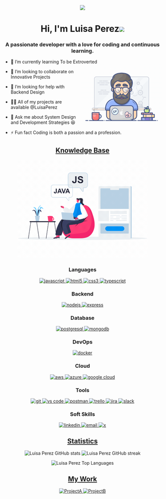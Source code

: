 <p align="center"> 
  <img style="width:8rem; height:auto" src="https://cdn.dribbble.com/users/1787323/screenshots/10091971/media/d43c019bfeff34be8816481e843ea8c1.png"/>
</p>

<h1 align="center">Hi, I'm Luisa Perez<img width="30px" src="https://raw.githubusercontent.com/iampavangandhi/iampavangandhi/master/gifs/Hi.gif"></h1>

<h3 font-size="20" align="center">A passionate developer with a love for coding and continuous learning.</h3>

- 🌱 I’m currently learning To be Extroverted <img align="right" style="width:16rem; height:auto" src="https://raw.githubusercontent.com/Elanza-48/Elanza-48/41a4790484e268102dfdab2b7c59d440d3ffafab/resources/img/geek.gif"/>

- 👯 I’m looking to collaborate on Innovative Projects

- 🤝 I’m looking for help with Backend Design

- 👨‍💻 All of my projects are available @LuisaPerez

- 💬 Ask me about System Design and Development Strategies 😆

- ⚡ Fun fact Coding is both a passion and a profession.

<h2 align="center"><u><b>Knowledge Base</b></u></h2> 

 <p align="center"> 
  <img style="width:26rem; height:auto" src="https://raw.githubusercontent.com/Elanza-48/Elanza-48/41a4790484e268102dfdab2b7c59d440d3ffafab/resources/img/coders-prog.gif"/> 
</p>

<h3 align="center">Languages</h3>
<p align="center">
  <a href="https://developer.mozilla.org/en-US/docs/Web/JavaScript" target="_blank"> 
    <img src="https://img.shields.io/badge/Javascript-F7DF1E.svg?style=for-the-badge&logo=javascript&logoColor=black" alt="javascript"/> 
  </a>
  <a href="https://www.w3.org/html/" target="_blank"> 
    <img src="https://img.shields.io/badge/html-E34F26.svg?style=for-the-badge&logo=html5&logoColor=white" alt="html5"/> 
  </a> 
  <a href="https://www.w3schools.com/css/" target="_blank">
    <img src="https://img.shields.io/badge/css-1572B6.svg?style=for-the-badge&logo=css3&logoColor=white" alt="css3"/> 
  </a>
  <a href="https://www.typescriptlang.org/" target="_blank"> 
    <img src="https://img.shields.io/badge/typescript-3178C6.svg?style=for-the-badge&logo=typescript&logoColor=white" alt="typescript"/> 
  </a> 
</p> 


<h3 align="center">Backend</h3>
<p align="center"> 
  <a href="https://nodejs.org" target="_blank">
    <img src="https://img.shields.io/badge/node.js-339933.svg?style=for-the-badge&logo=nodedotjs&logoColor=white" alt="nodejs"/>
  </a>
  <a href="https://expressjs.com" target="_blank">
    <img src="https://img.shields.io/badge/express-000000.svg?style=for-the-badge&logo=express&logoColor=white" alt="express" /> 
  </a> 

</p>

<h3 align="center">Database</h3> 
<p align="center"> 
  <a href="https://www.postgresql.org" target="_blank"> 
    <img src="https://img.shields.io/badge/postgreSQL-4169E1.svg?style=for-the-badge&logo=postgresql&logoColor=white" alt="postgresql"/> 
  </a> 
  <a href="https://www.mongodb.com" target="_blank"> 
    <img src="https://img.shields.io/badge/mongodb-47A248.svg?style=for-the-badge&logo=mongodb&logoColor=white" alt="mongodb"/> 
  </a> 
</p> 

<h3 align="center">DevOps</h3> 
<p align="center"> 
  <a href="https://www.docker.com" target="_blank"> 
    <img src="https://img.shields.io/badge/docker-2496ED.svg?style=for-the-badge&logo=docker&logoColor=white" alt="docker"/>
  </a> 
</p>

<h3 align="center">Cloud</h3>
<p align="center">
  <a href="https://aws.amazon.com" target="_blank"> 
    <img src="https://img.shields.io/badge/aws-232F3E.svg?style=for-the-badge&logo=amazonaws&logoColor=white" alt="aws"/>
  </a> 
  <a href="https://azure.microsoft.com/" target="_blank"> 
    <img src="https://img.shields.io/badge/azure-0078D4.svg?style=for-the-badge&logo=microsoftazure&logoColor=white" alt="azure"/> 
  </a> 
  <a href="https://cloud.google.com" target="_blank">
    <img src="https://img.shields.io/badge/google%20cloud-4285F4.svg?style=for-the-badge&logo=google-cloud&logoColor=white" alt="google cloud"/> 
  </a> 
</p> 

<h3 align="center">Tools</h3> 
<p align="center">
  <a href="https://git-scm.com/" target="_blank"> 
    <img src="https://img.shields.io/badge/git-F05032.svg?style=for-the-badge&logo=git&logoColor=white" alt="git"/>
  </a> 
  <a href="https://code.visualstudio.com/" target="_blank"> 
    <img src="https://img.shields.io/badge/VS%20Code-007ACC.svg?style=for-the-badge&logo=visual-studio-code&logoColor=white" alt="vs code"/>
  </a> 
  <a href="https://www.postman.com/" target="_blank"> 
    <img src="https://img.shields.io/badge/postman-FF6C37.svg?style=for-the-badge&logo=postman&logoColor=white" alt="postman"/>
  </a> 
  <a href="https://trello.com/" target="_blank">
    <img src="https://img.shields.io/badge/trello-0079BF.svg?style=for-the-badge&logo=trello&logoColor=white" alt="trello"/>
  </a> 
  <a href="https://www.atlassian.com/software/jira" target="_blank"> 
    <img src="https://img.shields.io/badge/jira-0052CC.svg?style=for-the-badge&logo=jira&logoColor=white" alt="jira"/>
  </a>
  <a href="https://www.slack.com/" target="_blank"> 
    <img src="https://img.shields.io/badge/slack-4A154B.svg?style=for-the-badge&logo=slack&logoColor=white" alt="slack"/> 
  </a>
</p>

<h3 align="center">Soft Skills</h3>
<p align="center"> 
  <a href="https://www.linkedin.com/in/luisa-perez-618b67176/" target="_blank"> 
    <img src="https://img.shields.io/badge/LinkedIn-0A66C2.svg?style=for-the-badge&logo=linkedin&logoColor=white" alt="linkedin"/>
  </a>
  <a href="lp2526727@gmail.com">
    <img src="https://img.shields.io/badge/Email-EA4335.svg?style=for-the-badge&logo=gmail&logoColor=white" alt="email"/> 
  </a> 
  <a href="https://x.com/LuisaPe47304355">
    <img src="https://img.shields.io/badge/twitter-1DA1F2.svg?style=for-the-badge&logo=twitter&logoColor=white" alt="x"/> 
  </a> 
</p>

<h2 align="center"><u><b>Statistics</b></u></h2>
<p align="center"> 
  <img src="https://github-readme-stats.vercel.app/api?username=holas1356&count_private=true&show_icons=true&hide=prs&theme=radical&include_all_commits=true" alt="Luisa Perez GitHub stats"/>
  <img src="https://github-readme-streak-stats.herokuapp.com/?user=holas1356&theme=radical" alt="Luisa Perez GitHub streak"/> 
</p>
<p align="center">
  <img src="https://github-readme-stats.vercel.app/api/top-langs/?username=LuisaPerez&theme=radical" alt="Luisa Perez Top Languages"/>
</p> 
<h2 align="center"><u><b>My Work</b></u></h2> 
<p align="center"> 
  <a href="https://github.com/holas1356/ProjectA">
  <img src="https://img.shields.io/badge/ProjectA-000000?style=for-the-badge&logo=github&logoColor=white" alt="ProjectA"/>
  </a> 
  <a href="https://github.com/holas1356/ProjectB"> <img src="https://img.shields.io/badge/ProjectB-000000?style=for-the-badge&logo=github&logoColor=white" alt="ProjectB"/>
  </a> 
</p>
